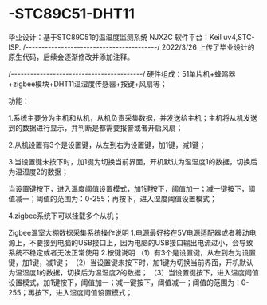 # -STC89C51-DHT11
毕业设计：基于STC89C51的温湿度监测系统
NJXZC
软件平台：Keil uv4,STC-ISP.
/*-----------------------------------------*/
2022/3/26
上传了毕业设计的原生代码，后续会逐渐修改并添加注释。

/*-----------------------------------------*/
硬件组成：51单片机+蜂鸣器+zigbee模块+DHT11温湿度传感器+按键+风扇等；

功能：

1.系统主要分为主机和从机，从机负责采集数据，并发送给主机；主机将从机发送到的数据进行显示，并判断是都需要报警或者开启风扇；

2.从机设置有3个是设置键，从左到右为设置键，加1键，减1键；

3.当设置键未按下时，加1键为切换当前界面，开机默认为温湿度1的数据，切换后为温湿度2的数据；

当设置键按下，进入温度阈值设置模式，加1键按下，阈值加一；减一键按下，阈值减一；阈值的范围为：0-255；再按下，进入湿度阈值设置模式；

4.zigbee系统下可以挂载多个从机；


Zigbee温室大棚数据采集系统操作说明
1.电源最好接在5V电源适配器或者移动电源上，不要接到电脑的USB接口上，因为电脑的USB接口输出电流过小，会导致系统不稳定或者无法正常使用
2.按键说明
（1）有3个是设置键，从左到右为设置键，加1键，减1键；
（2）当设置键未按下时，加1键为切换当前界面，开机默认为温湿度1的数据，切换后为温湿度2的数据；
（3）当设置键按下，进入温度阈值设置模式，加1键按下，阈值加一；减一键按下，阈值减一；阈值的范围为：0-255；再按下，进入湿度阈值设置模式；
